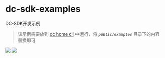 # dc-sdk-examples
DC-SDK开发示例 

> 该示例需要放到 [dc home cli](https://github.com/dvgis/dc-home-cli) 中运行，将 **_`public/examples`_** 目录下的内容替换即可

<img src="http://dc.dvgis.cn/examples/images/base/screen_1.png?v=2" />

<img src="http://dc.dvgis.cn/examples/images/base/screen_2.png?v=2" />
